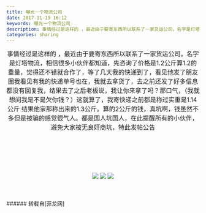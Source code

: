```yaml
---
title: 曝光一个物流公司
date: 2017-11-19 16:12
keywords: 曝光一个物流公司
description: 事情经过是这样的 ，最近由于要寄东西所以联系了一家货运公司，名字是灯塔物流，相信很多小伙伴都知道，先咨询了价格是1.2公斤算1.2的重量，觉得还不错就合作了，等了几天我的快递到了，看见他发了朋友圈我看见有我的快递单号也在，我就去拿货了，去之前还发了好多信息都没有回复我，结果去了之后老板说，我让你来拿了吗？那口气，（我就想问我是不是欠你钱？）这就算了，我寄快递之前都是称过实重是1.14公斤 结果他家那称出来的1.3公斤。算的2公斤的钱，真坑啊，钱虽然不多但是被骗的感觉很气人。都是国人坑国人，在此提醒所有的小伙伴，避免大家被无良奸商坑，特此发帖公告
categories: sharing
---
```

<td class="t_f" id="postmessage_985885">

<div align="center"><font style="font-size:16px">事情经过是这样的 ，最近由于要寄东西所以联系了一家货运公司，名字是灯塔物流，相信很多小伙伴都知道，先咨询了价格是1.2公斤算1.2的重量，觉得还不错就合作了，等了几天我的快递到了，看见他发了朋友圈我看见有我的快递单号也在，我就去拿货了，去之前还发了好多信息都没有回复我，结果去了之后老板说，我让你来拿了吗？那口气，（我就想问我是不是欠你钱？）这就算了，我寄快递之前都是称过实重是1.14公斤 结果他家那称出来的1.3公斤。算的2公斤的</font><font style="font-size:16px">钱，真坑啊，钱虽然不多但是被骗的感觉很气人。都是国人坑国人，在此提醒所有的小伙伴，避免大家被无良奸商坑，特此发帖公告</font></div><br/>
<div align="center"><font style="font-size:16px"><br/>
</font></div><br/>
<br/>
<div align="center"><font style="font-size:16px"><br/>
</font></div><br/>
<div align="center">

<img aid="680953" data-cf-modified-cae4e7cecb0e349ad21d3384-="" file="data/attachment/forum/201711/19/160804e388kgm8v3op0ob9.png.thumb.jpg" id="aimg_680953" inpost="1" onclick="" onmouseover="" src="http://www.flw.ph/data/attachment/forum/201711/19/160804e388kgm8v3op0ob9.png" style="cursor:pointer" zoomfile="data/attachment/forum/201711/19/160804e388kgm8v3op0ob9.png"/>



<img aid="680954" data-cf-modified-cae4e7cecb0e349ad21d3384-="" file="data/attachment/forum/201711/19/160814kgm03fu3m030zavm.png.thumb.jpg" id="aimg_680954" inpost="1" onclick="" onmouseover="" src="http://www.flw.ph/data/attachment/forum/201711/19/160814kgm03fu3m030zavm.png" style="cursor:pointer" zoomfile="data/attachment/forum/201711/19/160814kgm03fu3m030zavm.png"/>



<img aid="680955" data-cf-modified-cae4e7cecb0e349ad21d3384-="" file="data/attachment/forum/201711/19/160822eidy48o4tyo66icg.png.thumb.jpg" id="aimg_680955" inpost="1" onclick="" onmouseover="" src="http://www.flw.ph/data/attachment/forum/201711/19/160822eidy48o4tyo66icg.png" style="cursor:pointer" zoomfile="data/attachment/forum/201711/19/160822eidy48o4tyo66icg.png"/>


</div><br/>
<br/>
<br/>
</td>
###### 转载自[菲龙网]